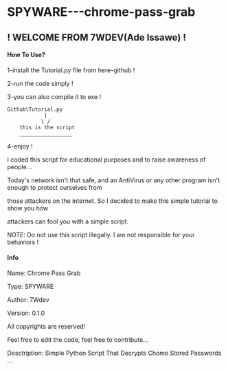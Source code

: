 # SPYWARE---chrome-pass-grab
## ! WELCOME FROM 7WDEV(Ade Issawe) !

#### How To Use?
1-install the Tutorial.py file from here-github !

2-run the code simply !

3-you can also compile it to exe !
```
Github\Tutorial.py
            |
           \ /
    this is the script
    _________________
```
4-enjoy !

I coded this script for educational purposes and to raise awareness of people...

Today's network isn't that safe, and an AntiVirus or any other program isn't enough to protect ourselves from 

those attackers on the internet. So I decided to make this simple tutorial to show you how
 
attackers can fool you with a simple script.

NOTE: Do not use this script illegally. I am not responsible for your behaviors !



#### Info
Name: Chrome Pass Grab

Type: SPYWARE

Author: 7Wdev

Version: 0.1.0

All copyrights are reserved!

Feel free to edit the code, feel free to contribute...

Desctription: Simple Python Script That Decrypts Chome Stored Passwords ...

